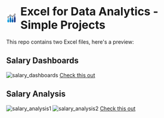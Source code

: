 <h1>
 <span style="display: inline-flex; align-items: center; gap: 10px;">
    <img src="images\excel_logo.jpg" alt="Logo" width="28" height="30">
    <span style="font-size: 30px; max-width: 554px; align-items: center">Excel for Data Analytics - Simple Projects </span>
  </span>
</h1>

This repo contains two Excel files, here's a preview:

## Salary Dashboards

![salary_dashboards](https://github.com/user-attachments/assets/692b3043-bd8c-4b6d-8228-0ac238755931)
[Check this out](Project1-Salary_Dashboards.xlsm)

## Salary Analysis

![salary_analysis1](https://github.com/user-attachments/assets/bf7de7e3-175e-4f09-99a0-e26ef6bca94c)
![salary_analysis2](https://github.com/user-attachments/assets/954e7d9b-8809-44d7-9f2b-9388b697a800)
[Check this out](Project2-Salary_Analysis.xlsx)